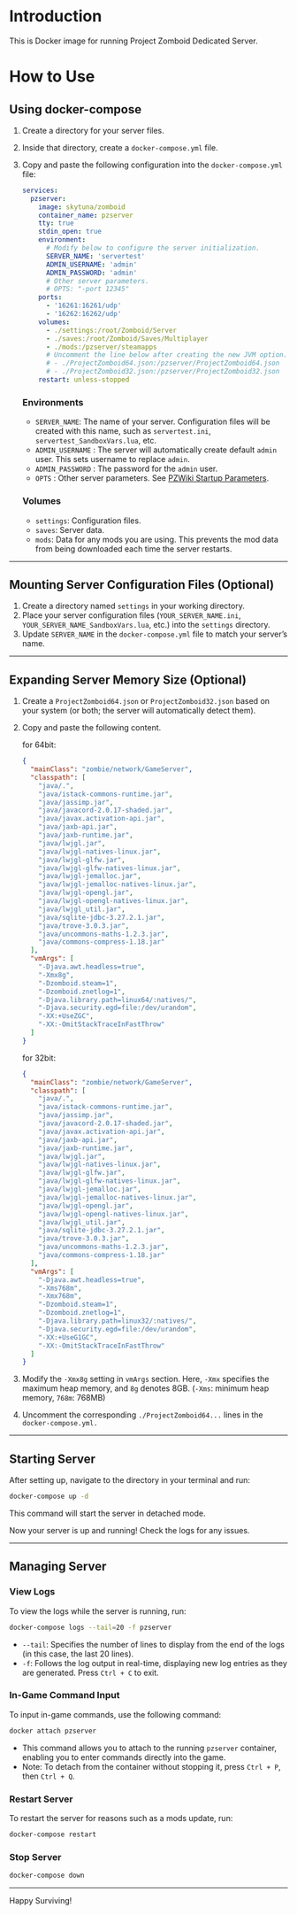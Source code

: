 # Introduction

This is Docker image for running Project Zomboid Dedicated Server.

# How to Use

## Using docker-compose

1. Create a directory for your server files.
2. Inside that directory, create a `docker-compose.yml` file.
3. Copy and paste the following configuration into the `docker-compose.yml` file:

   ```yaml
   services:
     pzserver:
       image: skytuna/zomboid
       container_name: pzserver
       tty: true
       stdin_open: true
       environment:
         # Modify below to configure the server initialization.
         SERVER_NAME: 'servertest'
         ADMIN_USERNAME: 'admin'
         ADMIN_PASSWORD: 'admin'
         # Other server parameters.
         # OPTS: "-port 12345"
       ports:
         - '16261:16261/udp'
         - '16262:16262/udp'
       volumes:
         - ./settings:/root/Zomboid/Server
         - ./saves:/root/Zomboid/Saves/Multiplayer
         - ./mods:/pzserver/steamapps
         # Uncomment the line below after creating the new JVM option.
         # - ./ProjectZomboid64.json:/pzserver/ProjectZomboid64.json
         # - ./ProjectZomboid32.json:/pzserver/ProjectZomboid32.json
       restart: unless-stopped
   ```

   ### Environments

   - `SERVER_NAME`: The name of your server. Configuration files will be created with this name, such as `servertest.ini`, `servertest_SandboxVars.lua`, etc.
   - `ADMIN_USERNAME` : The server will automatically create default `admin` user. This sets username to replace `admin`.
   - `ADMIN_PASSWORD` : The password for the `admin` user.
   - `OPTS` : Other server parameters. See [PZWiki Startup Parameters](https://pzwiki.net/wiki/Startup_parameters#Server).

   ### Volumes

   - `settings`: Configuration files.
   - `saves`: Server data.
   - `mods`: Data for any mods you are using. This prevents the mod data from being downloaded each time the server restarts.

---

## Mounting Server Configuration Files (Optional)

1. Create a directory named `settings` in your working directory.
2. Place your server configuration files (`YOUR_SERVER_NAME.ini`, `YOUR_SERVER_NAME_SandboxVars.lua`, etc.) into the `settings` directory.
3. Update `SERVER_NAME` in the `docker-compose.yml` file to match your server’s name.

---

## Expanding Server Memory Size (Optional)

1. Create a `ProjectZomboid64.json` or `ProjectZomboid32.json` based on your system (or both; the server will automatically detect them).
2. Copy and paste the following content.

   for 64bit:

   ```json
   {
     "mainClass": "zombie/network/GameServer",
     "classpath": [
       "java/.",
       "java/istack-commons-runtime.jar",
       "java/jassimp.jar",
       "java/javacord-2.0.17-shaded.jar",
       "java/javax.activation-api.jar",
       "java/jaxb-api.jar",
       "java/jaxb-runtime.jar",
       "java/lwjgl.jar",
       "java/lwjgl-natives-linux.jar",
       "java/lwjgl-glfw.jar",
       "java/lwjgl-glfw-natives-linux.jar",
       "java/lwjgl-jemalloc.jar",
       "java/lwjgl-jemalloc-natives-linux.jar",
       "java/lwjgl-opengl.jar",
       "java/lwjgl-opengl-natives-linux.jar",
       "java/lwjgl_util.jar",
       "java/sqlite-jdbc-3.27.2.1.jar",
       "java/trove-3.0.3.jar",
       "java/uncommons-maths-1.2.3.jar",
       "java/commons-compress-1.18.jar"
     ],
     "vmArgs": [
       "-Djava.awt.headless=true",
       "-Xmx8g",
       "-Dzomboid.steam=1",
       "-Dzomboid.znetlog=1",
       "-Djava.library.path=linux64/:natives/",
       "-Djava.security.egd=file:/dev/urandom",
       "-XX:+UseZGC",
       "-XX:-OmitStackTraceInFastThrow"
     ]
   }
   ```

   for 32bit:

   ```json
   {
     "mainClass": "zombie/network/GameServer",
     "classpath": [
       "java/.",
       "java/istack-commons-runtime.jar",
       "java/jassimp.jar",
       "java/javacord-2.0.17-shaded.jar",
       "java/javax.activation-api.jar",
       "java/jaxb-api.jar",
       "java/jaxb-runtime.jar",
       "java/lwjgl.jar",
       "java/lwjgl-natives-linux.jar",
       "java/lwjgl-glfw.jar",
       "java/lwjgl-glfw-natives-linux.jar",
       "java/lwjgl-jemalloc.jar",
       "java/lwjgl-jemalloc-natives-linux.jar",
       "java/lwjgl-opengl.jar",
       "java/lwjgl-opengl-natives-linux.jar",
       "java/lwjgl_util.jar",
       "java/sqlite-jdbc-3.27.2.1.jar",
       "java/trove-3.0.3.jar",
       "java/uncommons-maths-1.2.3.jar",
       "java/commons-compress-1.18.jar"
     ],
     "vmArgs": [
       "-Djava.awt.headless=true",
       "-Xms768m",
       "-Xmx768m",
       "-Dzomboid.steam=1",
       "-Dzomboid.znetlog=1",
       "-Djava.library.path=linux32/:natives/",
       "-Djava.security.egd=file:/dev/urandom",
       "-XX:+UseG1GC",
       "-XX:-OmitStackTraceInFastThrow"
     ]
   }
   ```

3. Modify the `-Xmx8g` setting in `vmArgs` section. Here, `-Xmx` specifies the maximum heap memory, and `8g` denotes 8GB. (`-Xms`: minimum heap memory, `768m`: 768MB)
4. Uncomment the corresponding `./ProjectZomboid64...` lines in the `docker-compose.yml.`

---

## Starting Server

After setting up, navigate to the directory in your terminal and run:

```sh
docker-compose up -d
```

This command will start the server in detached mode.  
  
Now your server is up and running! Check the logs for any issues.

---

## Managing Server

### View Logs

To view the logs while the server is running, run:

```sh
docker-compose logs --tail=20 -f pzserver
```

- `--tail`: Specifies the number of lines to display from the end of the logs (in this case, the last 20 lines).
- `-f`: Follows the log output in real-time, displaying new log entries as they are generated. Press `Ctrl + C` to exit.

### In-Game Command Input

To input in-game commands, use the following command:

```sh
docker attach pzserver
```

- This command allows you to attach to the running `pzserver` container, enabling you to enter commands directly into the game.
- Note: To detach from the container without stopping it, press `Ctrl + P`, then `Ctrl + Q`.

### Restart Server

To restart the server for reasons such as a mods update, run:

```sh
docker-compose restart
```

### Stop Server

```sh
docker-compose down
```

---

Happy Surviving!
